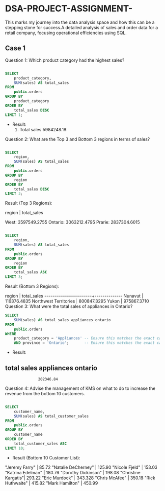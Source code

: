 # DSA-PROJECT-ASSIGNMENT-
This marks my journey into the data analysis space and how this can be a stepping stone for success.A detailed analysis of sales and order data for a retail company, focusing operational efficiencies using SQL.
## Case 1
Question 1: Which product category had the highest sales?
``` SQL Query:

SELECT
    product_category,
    SUM(sales) AS total_sales
FROM
    public.orders
GROUP BY
    product_category
ORDER BY
    total_sales DESC
LIMIT 1;
```
- Result:
  1. Total sales 5984248.18 

 

Question 2: What are the Top 3 and Bottom 3 regions in terms of sales?
``` SQL Query (Top 3 Regions):

SELECT
    region,
    SUM(sales) AS total_sales
FROM
    public.orders
GROUP BY
    region
ORDER BY
    total_sales DESC
LIMIT 3;
```
Result (Top 3 Regions):

region             | total_sales

West:              3597549.2755
Ontario:           3063212.4795
Prarie:           2837304.6015
``` SQL Query (Bottom 3 Regions):

SELECT
    region,
    SUM(sales) AS total_sales
FROM
    public.orders
GROUP BY
    region
ORDER BY
    total_sales ASC
LIMIT 3;
```
Result (Bottom 3 Regions):

region                  | total_sales
------------------------+--------------
Nunavut                 | 116376.4835
Northwest Territories   | 800847.3295
Yukon                   | 975867.3710
Question 3: What were the total sales of appliances in Ontario?
```SQL Query:
SELECT
    SUM(sales) AS total_sales_appliances_ontario
FROM
    public.orders
WHERE
    product_category = 'Appliances' -- Ensure this matches the exact casing/spelling in your data
    AND province = 'Ontario';       -- Ensure this matches the exact casing/spelling in your data
```
  - Result:

total sales appliances ontario
------------------------------
                   202346.84
Question 4: Advise the management of KMS on what to do to increase the revenue from the bottom 10 customers.
```SQL Query (to identify customers):

SELECT
    customer_name,
    SUM(sales) AS total_customer_sales
FROM
    public.orders
GROUP BY
    customer_name
ORDER BY
    total_customer_sales ASC
LIMIT 10;
```
  - Result (Bottom 10 Customer List):

"Jeremy Farry"      | 85.72
"Natalie DeCherney" | 125.90
"Nicole Fjeld"      | 153.03
"Katrina Edelman"   | 180.76
"Dorothy Dickinson" | 198.08
"Christine Kargatis"| 293.22
"Eric Murdock"      | 343.328
"Chris McAfee"      | 350.18
"Rick Huthwaite"    | 415.82
"Mark Hamilton"     | 450.99
